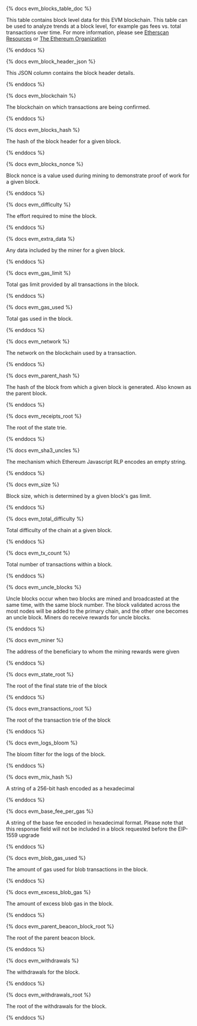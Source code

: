 {% docs evm_blocks_table_doc %}

This table contains block level data for this EVM blockchain. This table can be used to analyze trends at a block level, for example gas fees vs. total transactions over time. For more information, please see [Etherscan Resources](https://etherscan.io/directory/Learning_Resources/Ethereum) or [The Ethereum Organization](https://ethereum.org/en/developers/docs/blocks/)

{% enddocs %}


{% docs evm_block_header_json %}

This JSON column contains the block header details.

{% enddocs %}


{% docs evm_blockchain %}

The blockchain on which transactions are being confirmed.

{% enddocs %}


{% docs evm_blocks_hash %}

The hash of the block header for a given block.

{% enddocs %}


{% docs evm_blocks_nonce %}

Block nonce is a value used during mining to demonstrate proof of work for a given block.

{% enddocs %}


{% docs evm_difficulty %}

The effort required to mine the block.

{% enddocs %}


{% docs evm_extra_data %}

Any data included by the miner for a given block.

{% enddocs %}


{% docs evm_gas_limit %}

Total gas limit provided by all transactions in the block.

{% enddocs %}


{% docs evm_gas_used %}

Total gas used in the block.

{% enddocs %}

{% docs evm_network %}

The network on the blockchain used by a transaction.

{% enddocs %}


{% docs evm_parent_hash %}

The hash of the block from which a given block is generated. Also known as the parent block.

{% enddocs %}


{% docs evm_receipts_root %}

The root of the state trie.

{% enddocs %}


{% docs evm_sha3_uncles %}

The mechanism which Ethereum Javascript RLP encodes an empty string.

{% enddocs %}


{% docs evm_size %}

Block size, which is determined by a given block's gas limit.

{% enddocs %}


{% docs evm_total_difficulty %}

Total difficulty of the chain at a given block.

{% enddocs %}


{% docs evm_tx_count %}

Total number of transactions within a block.

{% enddocs %}


{% docs evm_uncle_blocks %}

Uncle blocks occur when two blocks are mined and broadcasted at the same time, with the same block number. The block validated across the most nodes will be added to the primary chain, and the other one becomes an uncle block. Miners do receive rewards for uncle blocks.

{% enddocs %}

{% docs evm_miner %}

The address of the beneficiary to whom the mining rewards were given

{% enddocs %}

{% docs evm_state_root %}

The root of the final state trie of the block

{% enddocs %}

{% docs evm_transactions_root %}

The root of the transaction trie of the block

{% enddocs %}

{% docs evm_logs_bloom %}

The bloom filter for the logs of the block.

{% enddocs %}

{% docs evm_mix_hash %}

A string of a 256-bit hash encoded as a hexadecimal

{% enddocs %}

{% docs evm_base_fee_per_gas %}

A string of the base fee encoded in hexadecimal format. Please note that this response field will not be included in a block requested before the EIP-1559 upgrade

{% enddocs %}

{% docs evm_blob_gas_used %}

The amount of gas used for blob transactions in the block.

{% enddocs %}

{% docs evm_excess_blob_gas %}

The amount of excess blob gas in the block.

{% enddocs %}

{% docs evm_parent_beacon_block_root %}

The root of the parent beacon block.

{% enddocs %}

{% docs evm_withdrawals %}

The withdrawals for the block.

{% enddocs %}

{% docs evm_withdrawals_root %}

The root of the withdrawals for the block.

{% enddocs %}